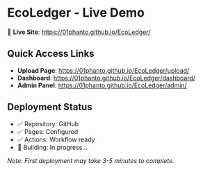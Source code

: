 # EcoLedger - Live Demo

🌱 **Live Site**: https://01phanto.github.io/EcoLedger/

## Quick Access Links
- **Upload Page**: https://01phanto.github.io/EcoLedger/upload/
- **Dashboard**: https://01phanto.github.io/EcoLedger/dashboard/  
- **Admin Panel**: https://01phanto.github.io/EcoLedger/admin/

## Deployment Status
- ✅ Repository: GitHub
- ✅ Pages: Configured
- ✅ Actions: Workflow ready
- 🔄 Building: In progress...

*Note: First deployment may take 3-5 minutes to complete.*